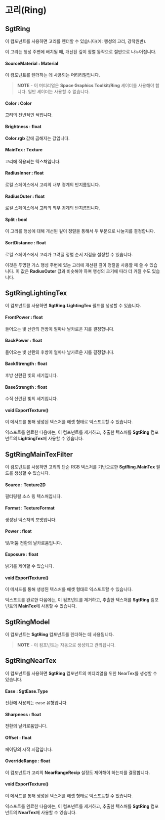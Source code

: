 # 고리(Ring)

## SgtRing

이 컴포넌트를 사용하면 고리를 렌더할 수 있습니다(예: 행성의 고리, 강착원반).

이 고리는 행성 주변에 배치될 때, 개선된 깊이 정렬 동작으로 절반으로 나누어집니다.

#### SourceMaterial : Material

이 컴포넌트를 렌더하는 데 사용되는 머티리얼입니다.

> **NOTE** - 이 머티리얼은 **Space Graphics Toolkit/Ring** 셰이더를 사용해야 합니다. 일반 셰이더는 사용할 수 없습니다.

#### Color : Color

고리의 전반적인 색입니다.

#### Brightness : float

**Color.rgb** 값에 곱해지는 값입니다.

#### MainTex : Texture

고리에 적용되는 텍스처입니다.

#### RadiusInner : float

로컬 스페이스에서 고리의 내부 경계의 반지름입니다.

#### RadiusOuter : float

로컬 스페이스에서 고리의 외부 경계의 반지름입니다.

#### Split : bool

이 고리를 행성에 대해 개선된 깊이 정렬을 통해서 두 부분으로 나눌지를 결정합니다.

#### SortDistance : float

로컬 스페이스에서 고리가 그려질 정렬 순서 지점을 설정할 수 있습니다.

이것은 투명한 가스 행성 주변에 있는 고리에 개선된 깊이 정렬을 사용할 때 쓸 수 있습니다. 이 값은 **RadiusOuter** 값과 비슷해야 하며 행성의 크기에 따라 더 커질 수도 있습니다.

## SgtRingLightingTex

이 컴포넌트를 사용하면 **SgtRing.LightingTex** 필드를 생성할 수 있습니다.

#### FrontPower : float

들어오는 빛 산란의 전방이 얼마나 날카로운 지를 결정합니다.

#### BackPower : float

들어오는 빛 산란의 후방이 얼마나 날카로운 지를 결정합니다.

#### BackStrength : float

후방 산란된 빛의 세기입니다.

#### BaseStrength : float

수직 산란된 빛의 세기입니다.

#### void ExportTexture()

이 메서드를 통해 생성된 텍스처를 에셋 형태로 익스포트할 수 있습니다.

익스포트를 완료한 다음에는, 이 컴포넌트를 제거하고, 추출한 텍스처를 **SgtRing** 컴포넌트의 **LightingTex**에 사용할 수 있습니다.

## SgtRingMainTexFilter

이 컴포넌트를 사용하면 고리의 단순 RGB 텍스처를 기반으로한 **SgtRing.MainTex** 필드를 생성할 수 있습니다.

#### Source : Texture2D

필터링될 소스 링 텍스처입니다.

#### Format : TextureFormat

생성된 텍스처의 포맷입니다.

#### Power : float

빛/어둠 전환의 날카로움입니다.

#### Exposure : float

밝기를 제어할 수 있습니다.

#### void ExportTexture()

이 메서드를 통해 생성된 텍스처를 에셋 형태로 익스포트할 수 있습니다.

익스포트를 완료한 다음에는, 이 컴포넌트를 제거하고, 추출한 텍스처를 **SgtRing** 컴포넌트의 **MainTex**에 사용할 수 있습니다.

## SgtRingModel

이 컴포넌트는 **SgtRing** 컴포넌트를 렌더하는 데 사용됩니다.

> **NOTE** - 이 컴포넌트는 자동으로 생성되고 관리됩니다.

## SgtRingNearTex

이 컴포넌트를 사용하면 **SgtRing** 컴포넌트의 머티리얼을 위한 NearTex를 생성할 수 있습니다.

#### Ease : SgtEase.Type

전환에 사용되는 ease 유형입니다.

#### Sharpness : float

전환의 날카로움입니다.

#### Offset : float

페이딩의 시작 지점입니다.

#### OverrideRange : float

이 컴포넌트가 고리의 **NearRangeRecip** 설정도 제어해야 하는지를 결정합니다.

#### void ExportTexture()

이 메서드를 통해 생성된 텍스처를 에셋 형태로 익스포트할 수 있습니다.

익스포트를 완료한 다음에는, 이 컴포넌트를 제거하고, 추출한 텍스처를 **SgtRing** 컴포넌트의 **NearTex**에 사용할 수 있습니다.

